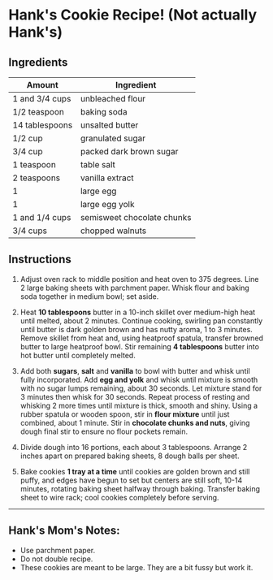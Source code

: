 # Hank's Cookie Recipe! (Not actually Hank's)

## Ingredients

| Amount         | Ingredient                 |
| -------------- | -------------------------- |
| 1 and 3/4 cups | unbleached flour           |
| 1/2 teaspoon   | baking soda                |
| 14 tablespoons | unsalted butter            |
| 1/2 cup        | granulated sugar           |
| 3/4 cup        | packed dark brown sugar    |
| 1 teaspoon     | table salt                 |
| 2 teaspoons    | vanilla extract            |
| 1              | large egg                  |
| 1              | large egg yolk             |
| 1 and 1/4 cups | semisweet chocolate chunks |
| 3/4 cups       | chopped walnuts            |

## Instructions

1. Adjust oven rack to middle position and heat oven to 375 degrees. Line 2 large baking sheets with parchment paper. Whisk flour and baking soda together in medium bowl; set aside.

2. Heat **10 tablespoons** butter in a 10-inch skillet over medium-high heat until melted, about 2 minutes. Continue cooking, swirling pan constantly until butter is dark golden brown and has nutty aroma, 1 to 3 minutes. Remove skillet from heat and, using heatproof spatula, transfer browned butter to large heatproof bowl. Stir remaining **4 tablespoons** butter into hot butter until completely melted.

3. Add both **sugars**, **salt** and **vanilla** to bowl with butter and whisk until fully incorporated. Add **egg and yolk** and whisk until mixture is smooth with no sugar lumps remaining, about 30 seconds. Let mixture stand for 3 minutes then whisk for 30 seconds. Repeat process of resting and whisking 2 more times until mixture is thick, smooth and shiny. Using a rubber spatula or wooden spoon, stir in **flour mixture** until just combined, about 1 minute. Stir in **chocolate chunks and nuts**, giving dough final stir to ensure no flour pockets remain.

4. Divide dough into 16 portions, each about 3 tablespoons. Arrange 2 inches apart on prepared baking sheets, 8 dough balls per sheet.

5. Bake cookies **1 tray at a time** until cookies are golden brown and still puffy, and edges have begun to set but centers are still soft, 10-14 minutes, rotating baking sheet halfway through baking. Transfer baking sheet to wire rack; cool cookies completely before serving.

---

## Hank's Mom's Notes:

- Use parchment paper.
- Do not double recipe.
- These cookies are meant to be large. They are a bit fussy but work it.
